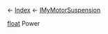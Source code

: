← [Index](Api-Index) ← [IMyMotorSuspension](Sandbox.ModAPI.Ingame.IMyMotorSuspension)

[float](System.Single) Power

